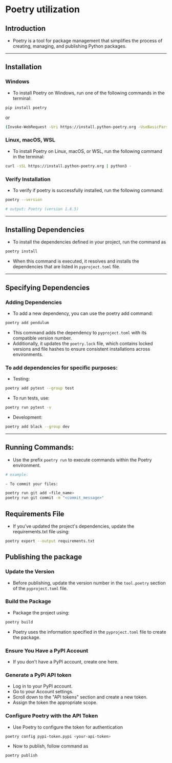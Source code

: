 # Poetry utilization

## Introduction

- Poetry is a tool for package management that simplifies the process of
  creating, managing, and publishing Python packages.

---

## Installation

### Windows

- To install Poetry on Windows, run one of the following commands in the
  terminal:

```bash 
pip install poetry
```

or

```bash 
(Invoke-WebRequest -Uri https://install.python-poetry.org -UseBasicParsing).Content | py -
```

### Linux, macOS, WSL

- To install Poetry on Linux, macOS, or WSL, run the following command in the
  terminal:

```bash
curl -sSL https://install.python-poetry.org | python3 -
```

### Verify Installation

- To verify if poetry is successfully installed, run the following command:

```bash
poetry --version

# output: Poetry (version 1.8.5)
```

---

## Installing Dependencies

- To install the dependencies defined in your project, run the command as

```bash
poetry install
```

- When this command is executed, it resolves and installs the dependencies that
  are listed in `pyproject.toml` file.

---

## Specifying Dependencies

### Adding Dependencies

- To add a new dependency, you can use the poetry add command:

```bash
poetry add pendulum
```

- This command adds the dependency to `pyproject.toml` with its compatible
  version number.
- Additionally, it updates the `poetry.lock` file, which contains locked
  versions and file hashes to ensure consistent installations across
  environments.

### To add dependencies for specific purposes:

- Testing:

```bash
poetry add pytest --group test
```

- To run tests, use:

```bash 
poetry run pytest -v
```

- Development:

```bash
poetry add black --group dev
```

---

## Running Commands:

- Use the prefix `poetry run` to execute commands within the Poetry
  environment.

```bash
# example:

- To commit your files:

poetry run git add <file_name>
poetry run git commit -m "<commit_message>"
```

## Requirements File

- If you've updated the project's dependencies, update the requirements.txt
  file using:

```bash
poetry export --output requirements.txt
```

## Publishing the package

### Update the Version

- Before publishing, update the version number in the `tool.poetry` section of
  the `pyproject.toml` file.

### Build the Package

- Package the project using:

```bash 
poetry build
```

- Poetry uses the information specified in the `pyproject.toml` file to create
  the package.

### Ensure You Have a PyPI Account

- If you don't have a PyPI account, create one here.

### Generate a PyPi API token

- Log in to your PyPI account.
- Go to your Account settings.
- Scroll down to the "API tokens" section and create a new token.
- Assign the token the appropriate scope.

### Configure Poetry with the API Token

- Use Poetry to configure the token for authentication

```bash
poetry config pypi-token.pypi <your-api-token>
```

- Now to publish, follow command as

```bash
poetry publish
```